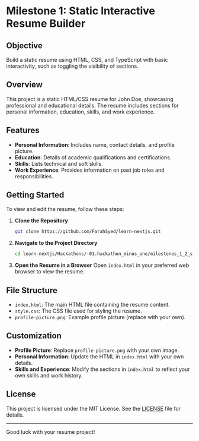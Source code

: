 # Milestone 1: Static Interactive Resume Builder

## Objective

Build a static resume using HTML, CSS, and TypeScript with basic interactivity, such as toggling the visibility of sections.

## Overview

This project is a static HTML/CSS resume for John Doe, showcasing professional and educational details. The resume includes sections for personal information, education, skills, and work experience.

## Features

- **Personal Information**: Includes name, contact details, and profile picture.
- **Education**: Details of academic qualifications and certifications.
- **Skills**: Lists technical and soft skills.
- **Work Experience**: Provides information on past job roles and responsibilities.

## Getting Started

To view and edit the resume, follow these steps:

1. **Clone the Repository**
    ```bash
    git clone https://github.com/FarahSyed/learn-nextjs.git
    ```

2. **Navigate to the Project Directory**
    ```bash
    cd learn-nextjs/Hackathons/-01.hackathon_minus_one/milestones_1_2_static_interactive_hosted_resume
    ```

3. **Open the Resume in a Browser**
    Open `index.html` in your preferred web browser to view the resume.

## File Structure

- `index.html`: The main HTML file containing the resume content.
- `style.css`: The CSS file used for styling the resume.
- `profile-picture.png`: Example profile picture (replace with your own).

## Customization

- **Profile Picture**: Replace `profile-picture.png` with your own image.
- **Personal Information**: Update the HTML in `index.html` with your own details.
- **Skills and Experience**: Modify the sections in `index.html` to reflect your own skills and work history.

## License

This project is licensed under the MIT License. See the [LICENSE](LICENSE) file for details.


---

Good luck with your resume project!